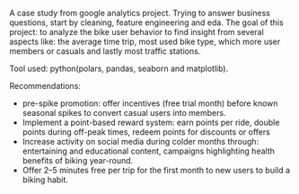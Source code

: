 A case study from google analytics project. Trying to answer business questions, start by cleaning, feature engineering and eda. The goal of this project:
to analyze the bike user behavior to find insight from several aspects like: the average time trip, most used bike type, which more user members or casuals and lastly most traffic stations.

Tool used:
  python(polars, pandas, seaborn and matplotlib).

Recommendations:
  - pre-spike promotion: offer incentives (free trial month) before known seasonal spikes to convert casual users into members. 
  - Implement a point-based reward system: earn points per ride, double points during off-peak times, redeem points for discounts or offers
  - Increase activity on social media during colder months through: entertaining and educational content, campaigns highlighting health benefits of biking year-round.
  - Offer 2–5 minutes free per trip for the first month to new users to build a biking habit. 





